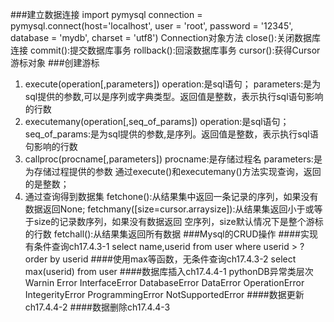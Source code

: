 ###建立数据连接
import pymysql
connection = pymysql.connect(host='localhost',
                        user = 'root',
                        password = '12345',
                        database = 'mydb',
                        charset = 'utf8')
Connection对象方法
    close():关闭数据库连接
    commit():提交数据库事务
    rollback():回滚数据库事务
    cursor():获得Cursor游标对象
###创建游标
1. execute(operation[,parameters])
    operation:是sql语句；
    parameters:是为sql提供的参数,可以是序列或字典类型。返回值是整数，表示执行sql语句影响的行数
2. executemany(operation[,seq_of_params])
    operation:是sql语句；
    seq_of_params:是为sql提供的参数,是序列。返回值是整数，表示执行sql语句影响的行数
3. callproc(procname[,parameters])
    procname:是存储过程名
    parameters:是为存储过程提供的参数
    通过execute()和executemany()方法实现查询，返回的是整数；
4. 通过查询得到数据集
    fetchone():从结果集中返回一条记录的序列，如果没有数据返回None;
    fetchmany([size=cursor.arraysize]):从结果集返回小于或等于size的记录数序列，如果没有数据返回
空序列，size默认情况下是整个游标的行数
    fetchall():从结果集返回所有数据
###Mysql的CRUD操作
####实现有条件查询ch17.4.3-1
select name,userid from user where userid > ? order by userid
####使用max等函数，无条件查询ch17.4.3-2
select max(userid)   from user
####数据库插入ch17.4.4-1
pythonDB异常类层次
Warnin
Error
    InterfaceError
    DatabaseError
        DataError
        OperationError
        IntegerityError
        ProgrammingError
        NotSupportedError
####数据更新ch17.4.4-2
####数据删除ch17.4.4-3





